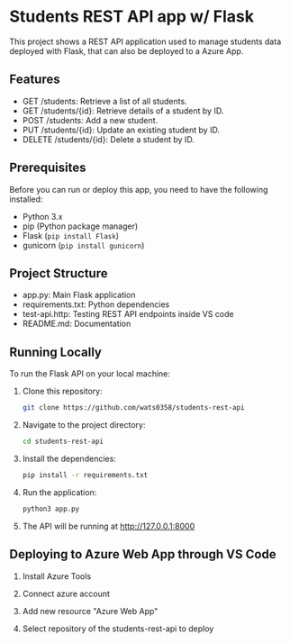 # Students REST API app w/ Flask

This project shows a REST API application used to manage students data deployed with Flask, that can also be deployed to a Azure App.

## Features

- GET /students: Retrieve a list of all students.
- GET /students/{id}: Retrieve details of a student by ID.
- POST /students: Add a new student.
- PUT /students/{id}: Update an existing student by ID.
- DELETE /students/{id}: Delete a student by ID.

## Prerequisites

Before you can run or deploy this app, you need to have the following installed:

- Python 3.x
- pip (Python package manager)
- Flask (`pip install Flask`)
- gunicorn (`pip install gunicorn`)

## Project Structure

- app.py: Main Flask application 
- requirements.txt: Python dependencies 
- test-api.http: Testing REST API endpoints inside VS code
- README.md: Documentation

## Running Locally

To run the Flask API on your local machine:

1. Clone this repository:

   ```bash
   git clone https://github.com/wats0358/students-rest-api
   
2. Navigate to the project directory:
   ```bash
   cd students-rest-api
3. Install the dependencies:
   ```bash
   pip install -r requirements.txt
4. Run the application:
   ```bash
   python3 app.py
5. The API will be running at http://127.0.0.1:8000

## Deploying to Azure Web App through VS Code

1. Install Azure Tools

2. Connect azure account

3. Add new resource "Azure Web App"

4. Select repository of the students-rest-api to deploy





